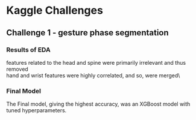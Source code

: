 # Kaggle Challenges

## Challenge 1 - gesture phase segmentation

### Results of EDA

features related to the head and spine were primarily irrelevant and thus removed\
hand and wrist features were highly correlated, and so, were merged\

### Final Model

The Final model, giving the highest accuracy, was an XGBoost model with tuned hyperparameters.
